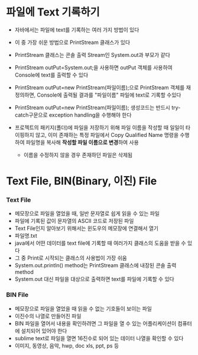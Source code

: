 # 파일에 Text 기록하기
 * 자바에서는 파일에 text를 기록하는 여러 가지 방법이 있다
 * 이 중 가장 쉬운 방법으로 PrintStream 클래스가 있다
 * PrintStream 클래스는 콘솔 출력 Stream인 System.out과 부모가 같다
 * PrintStream outPut=System.out;을 사용하면 outPut 객체를 사용하여 Console에 text를 출력할 수 있다
 * PrintStream outPut=new PrintStream(파일이름);으로 PrintStream 객체를 재정의하면, Console에 출력될 결과를 "파일이름" 파일에 text로 기록할 수있다
 
 * PrintStream outPut=new PrintStream(파일이름); 생성코드는 반드시 try-catch구문으로 exception handling을 수행해야 한다
 
 * 프로젝트의 패키지(폴더)에 파일을 저장하기 위해 파일 이름을 작성할 때 일일이 타이핑하지 않고, 이미 존재하는 특정 파일에서 Copy Qualified Name 명령을 수행하여 파일명을 복사해 **작성할 파일 이름으로 변경**하여 사용  
 	- 이름을 수정하지 않을 경우 존재하던 파일은 삭제됨
 
 
# Text File, BIN(Binary, 이진) File

### Text File
 * 메모장으로 파일을 열었을 때, 일반 문자열로 쉽게 읽을 수 있는 파일
 * 파일에 기록된 값이 문자열의 ASCII 코드로 저장된 파일
 * Text File인지 알아보기 위해서는 윈도우의 메모장에 연결해서 열기
 * 파일명.txt
 * java에서 어떤 데이터를 text file에 기록할 때 여러가지 클래스의 도움을 받을 수 있다
 * 그 중 Print로 시작되는 클래스의 사용법이 가장 쉬움
 * System.out.println() method는 PrintStream 클래스에 내장된 콘솔 출력 method
 * System.out 대신 파일을 대상으로 출력하면 text를 파일에 기록할 수 있다

### BIN File
 * 메모장으로 파일을 열었을 때 읽을 수 없는 기호들이 보이는 파일
 * 이진수의 나열로 만들어진 파일
 * BIN 파일을 열어서 내용을 확인하려면 그 파일을 열 수 있는 어플리케이션이 컴퓨터에 설치되어 있어야 한다
 * sublime text로 파일을 열면 16진수로 되어 있는 데이터 나열을 확인할 수 있다
 * 이미지, 동영상, 음악, hwp, doc xls, ppt, ps 등
